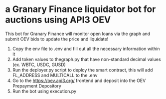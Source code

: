 # a Granary Finance liquidator bot for auctions using API3 OEV

This bot for Granary Finance will monitor open loans via the graph and submit OEV bids to update the price and liquidate!

1. Copy the env file to .env and fill out all the necessary information within it
2. Add token values to thegraph.py that have non-standard decimal values (ex. WBTC, USDC, GUSD)
3. Run the deployer.py script to deploy the smart contract, this will add FL_ADDRESS and MULTICALL to the .env
4. Go to the https://oev.api3.org/ frontend and deposit into the OEV Prepayment Depository
5. Run the bot using execution.py

